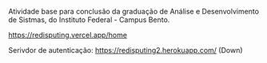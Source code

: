Atividade base para conclusão da graduação de Análise e Desenvolvimento de Sistmas, do Instituto Federal - Campus Bento.

https://redisputing.vercel.app/home

Serivdor de autenticação:
https://redisputing2.herokuapp.com/ (Down)
